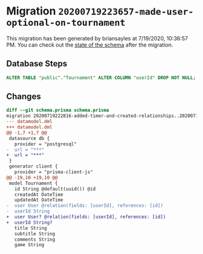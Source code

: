 # Migration `20200719223657-made-user-optional-on-tournament`

This migration has been generated by briansayles at 7/19/2020, 10:36:57 PM.
You can check out the [state of the schema](./schema.prisma) after the migration.

## Database Steps

```sql
ALTER TABLE "public"."Tournament" ALTER COLUMN "userId" DROP NOT NULL;
```

## Changes

```diff
diff --git schema.prisma schema.prisma
migration 20200719222816-added-timer-and-created-relationships..20200719223657-made-user-optional-on-tournament
--- datamodel.dml
+++ datamodel.dml
@@ -1,7 +1,7 @@
 datasource db {
   provider = "postgresql"
-  url = "***"
+  url = "***"
 }
 generator client {
   provider = "prisma-client-js"
@@ -19,10 +19,10 @@
 model Tournament {
   id String @default(uuid()) @id
   createdAt DateTime
   updatedAt DateTime
-  user User @relation(fields: [userId], references: [id])
-  userId String
+  user User? @relation(fields: [userId], references: [id])
+  userId String?
   title String
   subtitle String
   comments String
   game String
```



